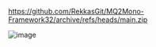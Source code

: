 https://github.com/RekkasGit/MQ2Mono-Framework32/archive/refs/heads/main.zip

![image](https://github.com/RekkasGit/MQ2Mono-Framework32/assets/4657161/1894a5b9-d7b0-4afc-a7a5-b24b3a8fcebf)
